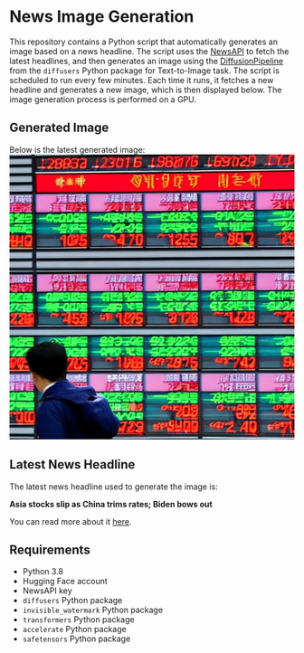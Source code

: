 # News Image Generation
This repository contains a Python script that automatically generates an image based on a news headline. The script uses the [NewsAPI](https://newsapi.org/) to fetch the latest headlines, and then generates an image using the [DiffusionPipeline](https://github.com/huggingface/diffusers) from the `diffusers` Python package for Text-to-Image task.
The script is scheduled to run every few minutes. Each time it runs, it fetches a new headline and generates a new image, which is then displayed below. The image generation process is performed on a GPU.

## Generated Image
Below is the latest generated image:
![Generated Image](image.png)

## Latest News Headline
The latest news headline used to generate the image is:

**Asia stocks slip as China trims rates; Biden bows out**

You can read more about it [here](https://news.google.com/rss/articles/CBMiQ2h0dHBzOi8vd3d3LnJldXRlcnMuY29tL21hcmtldHMvZ2xvYmFsLW1hcmtldHMtd3JhcHVwLTEtMjAyNC0wNy0yMi_SAQA?oc=5).

## Requirements
- Python 3.8
- Hugging Face account
- NewsAPI key
- `diffusers` Python package
- `invisible_watermark` Python package
- `transformers` Python package
- `accelerate` Python package
- `safetensors` Python package
